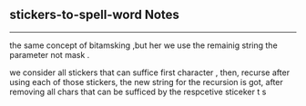 <h2>stickers-to-spell-word Notes</h2><hr>the same concept of bitamsking ,but her we use the remainig string  the parameter not mask .

we  consider all stickers that can suffice first character , then, recurse after using each of those stickers, the new string for the recursion is got, after removing all chars that can be sufficed by the respcetive sticeker
t
s
